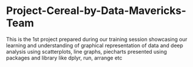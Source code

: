 # Project-Cereal-by-Data-Mavericks-Team
This is the 1st project prepared during our training session showcasing our learning and understanding of graphical representation of data and deep analysis using scatterplots, line graphs, piecharts presented using packages and library like dplyr, run, arrange etc
